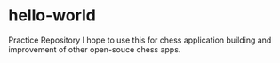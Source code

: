 # hello-world
Practice Repository
I hope to use this for chess application building and improvement of other open-souce chess apps.
